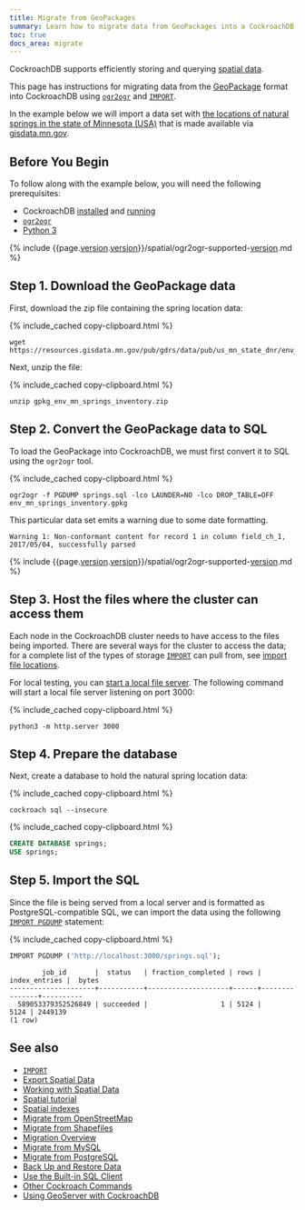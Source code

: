 ```yaml
---
title: Migrate from GeoPackages
summary: Learn how to migrate data from GeoPackages into a CockroachDB cluster.
toc: true
docs_area: migrate
---
```


 CockroachDB supports efficiently storing and querying [spatial data](spatial-data.html).

This page has instructions for migrating data from the [GeoPackage](https://www.geopackage.org/) format into CockroachDB using [`ogr2ogr`](https://gdal.org/programs/ogr2ogr.html) and [`IMPORT`][import].

In the example below we will import a data set with <a href="https://gisdata.mn.gov/dataset/env-mn-springs-inventory" data-proofer-ignore>the locations of natural springs in the state of Minnesota (USA)<a/> that is made available via <a href="https://gisdata.mn.gov" data-proofer-ignore>gisdata.mn.gov</a>.

## Before You Begin

To follow along with the example below, you will need the following prerequisites:

- CockroachDB [installed](install-cockroachdb.html) and [running](start-a-local-cluster.html)
- [`ogr2ogr`](https://gdal.org/programs/ogr2ogr.html)
- [Python 3](https://www.python.org)

{% include {{page.[version](cluster-settings.html#setting-version).[version](cluster-settings.html#setting-version)}}/spatial/ogr2ogr-supported-[version](cluster-settings.html#setting-version).md %}

## Step 1. Download the GeoPackage data

First, download the zip file containing the spring location data:

{% include_cached copy-clipboard.html %}
~~~ shell
wget https://resources.gisdata.mn.gov/pub/gdrs/data/pub/us_mn_state_dnr/env_mn_springs_inventory/gpkg_env_mn_springs_inventory.zip
~~~

Next, unzip the file:

{% include_cached copy-clipboard.html %}
~~~ shell
unzip gpkg_env_mn_springs_inventory.zip
~~~

## Step 2. Convert the GeoPackage data to SQL

To load the GeoPackage into CockroachDB, we must first convert it to SQL using the `ogr2ogr` tool.

{% include_cached copy-clipboard.html %}
~~~ shell
ogr2ogr -f PGDUMP springs.sql -lco LAUNDER=NO -lco DROP_TABLE=OFF env_mn_springs_inventory.gpkg
~~~

This particular data set emits a warning  due to some date formatting.

~~~
Warning 1: Non-conformant content for record 1 in column field_ch_1, 2017/05/04, successfully parsed
~~~

{% include {{page.[version](cluster-settings.html#setting-version).[version](cluster-settings.html#setting-version)}}/spatial/ogr2ogr-supported-[version](cluster-settings.html#setting-version).md %}

## Step 3. Host the files where the cluster can access them

Each node in the CockroachDB cluster needs to have access to the files being imported.  There are several ways for the cluster to access the data; for a complete list of the types of storage [`IMPORT`][import] can pull from, see [import file locations](import.html#import-file-location).

For local testing, you can [start a local file server](use-a-local-file-server-for-bulk-operations.html).  The following command will start a local file server listening on port 3000:

{% include_cached copy-clipboard.html %}
~~~ shell
python3 -m http.server 3000
~~~

## Step 4. Prepare the database

Next, create a database to hold the natural spring location data:

{% include_cached copy-clipboard.html %}
~~~ shell
cockroach sql --insecure
~~~

{% include_cached copy-clipboard.html %}
~~~ sql
CREATE DATABASE springs;
USE springs;
~~~

## Step 5. Import the SQL

Since the file is being served from a local server and is formatted as PostgreSQL-compatible SQL, we can import the data using the following [`IMPORT PGDUMP`](import.html#import-a-postgresql-database-dump) statement:

{% include_cached copy-clipboard.html %}
~~~ sql
IMPORT PGDUMP ('http://localhost:3000/springs.sql');
~~~

~~~
        job_id       |  status   | fraction_completed | rows | index_entries |  bytes
---------------------+-----------+--------------------+------+---------------+----------
  589053379352526849 | succeeded |                  1 | 5124 |          5124 | 2449139
(1 row)
~~~

## See also

- [`IMPORT`][import]
- [Export Spatial Data](export-spatial-data.html)
- [Working with Spatial Data](spatial-data.html)
- [Spatial tutorial](spatial-tutorial.html)
- [Spatial indexes](spatial-indexes.html)
- [Migrate from OpenStreetMap](migrate-from-openstreetmap.html)
- [Migrate from Shapefiles](migrate-from-shapefiles.html)
- [Migration Overview](migration-overview.html)
- [Migrate from MySQL][mysql]
- [Migrate from PostgreSQL][postgres]
- [Back Up and Restore Data](take-full-and-incremental-backups.html)
- [Use the Built-in SQL Client](cockroach-sql.html)
- [Other Cockroach Commands](cockroach-commands.html)
- [Using GeoServer with CockroachDB](geoserver.html)

<!-- Reference Links -->

[postgres]: migrate-from-postgres.html
[mysql]: migrate-from-mysql.html
[import]: import.html
